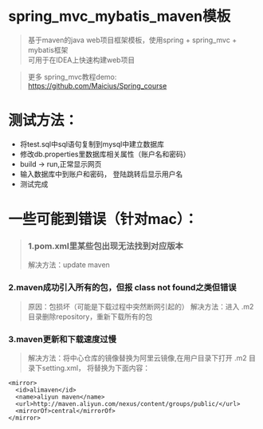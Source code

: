 # spring_mvc_mybatis_maven模板

>基于maven的java web项目框架模板，使用spring + spring_mvc + mybatis框架  
>可用于在IDEA上快速构建web项目

>更多 spring_mvc教程demo:  
>https://github.com/Maicius/Spring_course

# 测试方法：
- 将test.sql中sql语句复制到mysql中建立数据库
- 修改db.properties里数据库相关属性（账户名和密码）
- build -> run,正常显示网页
- 输入数据库中到账户和密码，
登陆跳转后显示用户名
- 测试完成

# 一些可能到错误（针对mac）：

>### 1.pom.xml里某些包出现无法找到对应版本
>解决方法：update maven
### 2.maven成功引入所有的包，但报 class not found之类但错误 
>原因：包损坏（可能是下载过程中突然断网引起的）
>解决方法：进入 .m2 目录删除repository，重新下载所有的包
### 3.maven更新和下载速度过慢
>解决方法：将中心仓库的镜像替换为阿里云镜像,在用户目录下打开 .m2 目录下setting.xml，
将<mirror></mirror>替换为下面内容：

    <mirror>
      <id>alimaven</id>
      <name>aliyun maven</name>
      <url>http://maven.aliyun.com/nexus/content/groups/public/</url>
      <mirrorOf>central</mirrorOf>
    </mirror>
